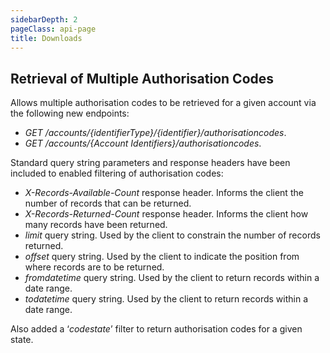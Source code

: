```yaml
---
sidebarDepth: 2
pageClass: api-page
title: Downloads
---
```


## Retrieval of Multiple Authorisation Codes

Allows multiple authorisation codes to be retrieved for a given account via the following new endpoints:

*   _GET_ _/accounts/{identifierType}/{identifier}/authorisationcodes_.
*   _GET_ _/accounts/{Account Identifiers}/authorisationcodes_.

Standard query string parameters and response headers have been included to enabled filtering of authorisation codes:

*   _X-Records-Available-Count_ response header. Informs the client the number of records that can be returned.
*   _X-Records-Returned-Count_ response header. Informs the client how many records have been returned.
*   _limit_ query string. Used by the client to constrain the number of records returned.
*   _offset_ query string. Used by the client to indicate the position from where records are to be returned.
*   _fromdatetime_ query string. Used by the client to return records within a date range.
*   _todatetime_ query string. Used by the client to return records within a date range.

Also added a ‘_codestate_’ filter to return authorisation codes for a given state.

<template>
      <div class="buttons-holder content-center get-started__btn-holder">
        <router-link
            to="/"
            class="btn"
        > Get information
        </router-link>
        <router-link
            to="/"
            class="btn btn--accent"
        > Download
        </router-link>
      </div>
</template>
